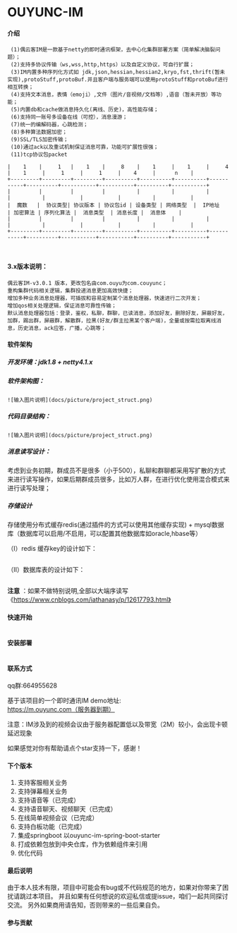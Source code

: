 # OUYUNC-IM

#### 介绍
```
 (1)偶云客IM是一款基于netty的即时通讯框架，去中心化集群部署方案（简单解决脑裂问题）；
 (2)支持多协议传输（ws,wss,http,https）以及自定义协议，可自行扩展；
 (3)IM内置多种序列化方式如 jdk,json,hessian,hessian2,kryo,fst,thrift(暂未实现),protoStuff,protoBuf.并且客户端与服务端可以使用protoStuff和protoBuf进行相互转换；
 (4)支持文本消息，表情（emoji）,文件（图片/音视频/文档等）,语音（暂未开放）等功能；
 (5)内置db和cache做消息持久化(离线、历史)，高性能存储；
 (6)支持同一账号多设备在线（可控），消息漫游；
 (7)统一的编解码器，心跳检测；
 (8)多种算法数据加密；
 (9)SSL/TLS加密传输；
 (10)通过ack以及重试机制保证消息可靠，功能可扩展性很强；
 (11)tcp协议包packet                                                                                                             
  
|    1    |     1   |    1    |     8    |    1     |    1     |     4     |    1     |     1     |     1     |    4     |      n    |
+---------+---------+---------+----------+----------+----------+-----------+----------+-----------+-----------+----------+-----------+
|         |         |         |          |          |          |           |          |           |           |          |           |
|  魔数   |  协议类型| 协议版本 | 协议包id | 设备类型 | 网络类型  |  IP地址   | 加密算法 | 序列化算法 |  消息类型  | 消息长度 |  消息体    |
|         |         |         |          |          |          |           |          |           |           |          |           |
+---------+---------+---------+----------+----------+----------+-----------+----------+-----------+-----------+----------+-----------+



```
#### 3.x版本说明：
```
偶云客IM-v3.0.1 版本，更改包名由com.ouyu为com.couyunc；
重构集群代码相关逻辑，集群投递消息更加高效快捷；
增加多种业务消息处理器，可插拔和容易定制某个消息处理器，快速进行二次开发；
增加qos相关处理逻辑，保证消息可靠性传输；
默认消息处理器包括：登录，鉴权，私聊，群聊，已读消息，添加好友，删除好友，屏蔽好友，加群，踢出群，屏蔽群，解散群，拉黑(好友/群主拉黑某个客户端)，全量或按需拉取离线消息，历史消息，ack应答，广播，心跳等；

```
#### 软件架构
##### 开发环境：jdk1.8 + netty4.1.x

##### 软件架构图：
    
```
![输入图片说明](docs/picture/project_struct.png)
```
##### 代码目录结构：

```
![输入图片说明](docs/picture/project_struct.png)
```

##### 消息读写设计：
考虑到业务初期，群成员不是很多（小于500），私聊和群聊都采用写扩散的方式来进行读写操作，如果后期群成员很多，比如万人群，在进行优化使用混合模式来进行读写处理；

##### 存储设计
存储使用分布式缓存redis(通过插件的方式可以使用其他缓存实现) + mysql数据库（数据库可以启用/不启用，可以配置其他数据库如oracle,hbase等）

（I）redis 缓存key的设计如下：
    
```

```
（II）数据库表的设计如下：
  
```

```

 **注意** ：如果不做特别说明,全部以大端序读写《https://www.cnblogs.com/iathanasy/p/12617793.html》

#### 快速开始

```

```

#### 安装部署

```

```

#### 联系方式

   qq群:664955628

   基于该项目的一个即时通讯IM demo地址: https://m.ouyunc.com（服务器到期）
   
   注意：IM涉及到的视频会议由于服务器配置低以及带宽（2M）较小，会出现卡顿延迟现象

   如果感觉对你有帮助请点个star支持一下，感谢！

 
#### 下个版本
1. 支持客服相关业务
2. 支持弹幕相关业务
3. 支持语音等（已完成）
4. 支持语音聊天、视频聊天（已完成）
5. 在线简单视频会议（已完成）
6. 支持白板功能（已完成）
7. 集成springboot 以ouyunc-im-spring-boot-starter
8. 打成依赖包放到中央仓库，作为依赖组件来引用
9. 优化代码

#### 最后说明
由于本人技术有限，项目中可能会有bug或不代码规范的地方，如果对你带来了困扰请跳过本项目。
并且如果有任何想说的欢迎私信或提issue，咱们一起共同探讨交流。
另外如果商用请告知，否则带来的一些后果自负。

#### 参与贡献
